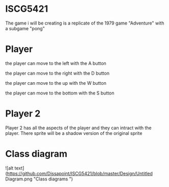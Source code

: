 # ISCG5421
The game i will be creating is a replicate of the 1979 game "Adventure" with a subgame "pong"

# Player
the player can move to the left with the A button

the player can move to the right with the D button

the player can move to the up with the W button

the player can move to the bottom with the S button

# Player 2
Player 2 has all the aspects of the player and they can intract with the player. There sprite will be a shadow version of the original sprite

# Class diagram
![alt text](https://github.com/Dissapoint/ISCG5421/blob/master/Design/Untitled Diagram.png "Class diagrams ")


